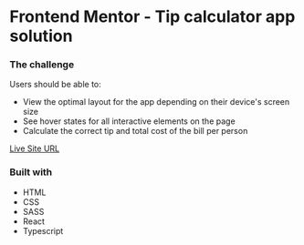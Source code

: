 # Frontend Mentor - Tip calculator app solution

### The challenge

Users should be able to:

- View the optimal layout for the app depending on their device's screen size
- See hover states for all interactive elements on the page
- Calculate the correct tip and total cost of the bill per person


[Live Site URL](https://lukacsja.github.io/react_tip-calculator/)

### Built with

- HTML
- CSS
- SASS
- React
- Typescript